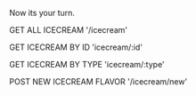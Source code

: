 Now its your turn.

GET ALL ICECREAM
'/icecream'

GET ICECREAM BY ID
'icecream/:id'

GET ICECREAM BY TYPE
'icecream/:type'

POST NEW ICECREAM FLAVOR
'/icecream/new'

